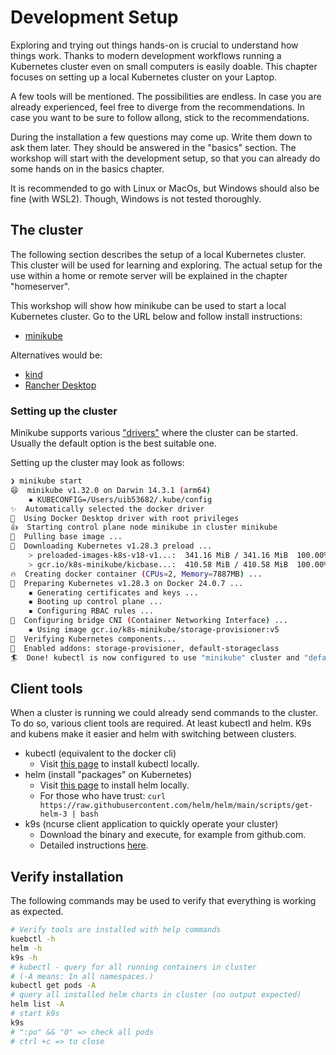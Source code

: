 # Development Setup

Exploring and trying out things hands-on is crucial to understand how things work. Thanks to modern development workflows running a Kubernetes cluster even on small computers is easily doable. This chapter focuses on setting up a local Kubernetes cluster on your Laptop.

A few tools will be mentioned. The possibilities are endless. In case you are already experienced, feel free to diverge from the recommendations. In case you want to be sure to follow allong, stick to the recommendations.

During the installation a few questions may come up. Write them down to ask them later. They should be answered in the "basics" section. The workshop will start with the development setup, so that you can already do some hands on in the basics chapter.

It is recommended to go with Linux or MacOs, but Windows should also be fine (with WSL2). Though, Windows is not tested thoroughly.

## The cluster

The following section describes the setup of a local Kubernetes cluster. This cluster will be used for learning and exploring. The actual setup for the use within a home or remote server will be explained in the chapter "homeserver".

This workshop will show how minikube can be used to start a local Kubernetes cluster. Go to the URL below and follow install instructions:

* [minikube](https://minikube.sigs.k8s.io/docs/start/)

Alternatives would be:

* [kind](https://kind.sigs.k8s.io/)
* [Rancher Desktop](https://rancherdesktop.io/)

### Setting up the cluster

Minikube supports various ["drivers"](https://minikube.sigs.k8s.io/docs/start/) where the cluster can be started. Usually the default option is the best suitable one.

Setting up the cluster may look as follows:

```sh
❯ minikube start
😄  minikube v1.32.0 on Darwin 14.3.1 (arm64)
    ▪ KUBECONFIG=/Users/uib53682/.kube/config
✨  Automatically selected the docker driver
📌  Using Docker Desktop driver with root privileges
👍  Starting control plane node minikube in cluster minikube
🚜  Pulling base image ...
💾  Downloading Kubernetes v1.28.3 preload ...
    > preloaded-images-k8s-v18-v1...:  341.16 MiB / 341.16 MiB  100.00% 25.42 M
    > gcr.io/k8s-minikube/kicbase...:  410.58 MiB / 410.58 MiB  100.00% 15.58 M
🔥  Creating docker container (CPUs=2, Memory=7887MB) ...
🐳  Preparing Kubernetes v1.28.3 on Docker 24.0.7 ...
    ▪ Generating certificates and keys ...
    ▪ Booting up control plane ...
    ▪ Configuring RBAC rules ...
🔗  Configuring bridge CNI (Container Networking Interface) ...
    ▪ Using image gcr.io/k8s-minikube/storage-provisioner:v5
🔎  Verifying Kubernetes components...
🌟  Enabled addons: storage-provisioner, default-storageclass
🏄  Done! kubectl is now configured to use "minikube" cluster and "default" namespace by default
```

## Client tools

When a cluster is running we could already send commands to the cluster. To do so, various client tools are required. At least kubectl and helm. K9s and kubens make it easier and helm with switching between clusters.

* kubectl (equivalent to the docker cli)
    * Visit [this page](https://kubernetes.io/docs/tasks/tools/#kubectl) to install kubectl locally.
* helm (install "packages" on Kubernetes)
    * Visit [this page](https://helm.sh/docs/intro/install/#from-script) to install helm locally.
    * For those who have trust: `curl https://raw.githubusercontent.com/helm/helm/main/scripts/get-helm-3 | bash`
* k9s (ncurse client application to quickly operate your cluster)
    * Download the binary and execute, for example from github.com.
    * Detailed instructions [here](https://k9scli.io/topics/install/).

## Verify installation

The following commands may be used to verify that everything is working as expected.

```sh
# Verify tools are installed with help commands
kuebctl -h
helm -h
k9s -h
# kubectl - query for all running containers in cluster
# (-A means: In all namespaces.)
kubectl get pods -A
# query all installed helm charts in cluster (no output expected)
helm list -A
# start k9s
k9s
# ":po" && "0" => check all pods
# ctrl +c => to close
```
